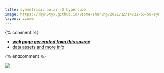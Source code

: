 ```yaml
---
title: symmetrical polar 4D hypercube
image: https://ThynStyx.github.io/vzome-sharing/2021/12/14/22-56-58-symmetrical polar 4D hypercube/symmetrical polar 4D hypercube.png
layout: vzome
---
```


{% comment %}
 - [***web page generated from this source***][post]
 - [data assets and more info][github]

[post]: <https://ThynStyx.github.io/vzome-sharing/2021/12/14/symmetrical polar 4D hypercube-22-56-58.html>
[github]: <https://github.com/ThynStyx/vzome-sharing/tree/main/2021/12/14/22-56-58-symmetrical polar 4D hypercube/>
{% endcomment %}

<vzome-viewer style="width: 100%; height: 65vh;"
       src="https://ThynStyx.github.io/vzome-sharing/2021/12/14/22-56-58-symmetrical polar 4D hypercube/symmetrical polar 4D hypercube.vZome" >
  <img src="https://ThynStyx.github.io/vzome-sharing/2021/12/14/22-56-58-symmetrical polar 4D hypercube/symmetrical polar 4D hypercube.png" />
</vzome-viewer>